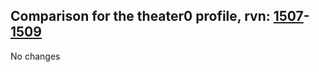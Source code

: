 ## Comparison for the theater0 profile, rvn: [1507](https://github.com/PRO100KatYT/FortniteProfileRevisions/tree/main/profiles/theater0/1507%20theater0.json)-[1509](https://github.com/PRO100KatYT/FortniteProfileRevisions/tree/main/profiles/theater0/1509%20theater0.json)

No changes
